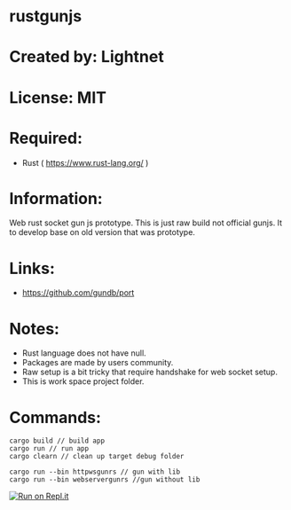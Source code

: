 # rustgunjs

# Created by: Lightnet

# License: MIT

# Required:
 * Rust ( https://www.rust-lang.org/ )

# Information:
  Web rust socket gun js prototype. This is just raw build not official gunjs. It to develop base on old version that was prototype.

# Links:
 * https://github.com/gundb/port

# Notes:
 * Rust language does not have null.
 * Packages are made by users community.
 * Raw setup is a bit tricky that require handshake for web socket setup.
 * This is work space project folder.

# Commands:

```
cargo build // build app
cargo run // run app
cargo clearn // clean up target debug folder

cargo run --bin httpwsgunrs // gun with lib
cargo run --bin webservergunrs //gun without lib
```

[![Run on Repl.it](https://repl.it/badge/github/Lightnet/rustgunjs)](https://repl.it/github/Lightnet/rustgunjs)